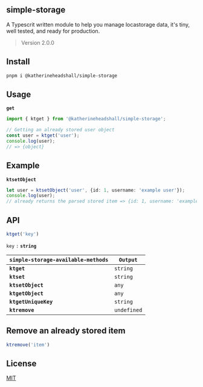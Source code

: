 ## simple-storage

A Typescrit written module to help you manage locastorage data, it's tiny, well tested, and ready for production.

> Version 2.0.0

## Install

```bash
pnpm i @katherineheadshall/simple-storage
```

## Usage

__`get`__
```ts
import { ktget } from '@katherineheadshall/simple-storage';

// Getting an already stored user object
const user = ktget('user');
console.log(user);
// => {object}
```

## Example

__`ktsetObject`__

```ts
let user = ktsetObject('user', {id: 1, username: 'example user'});
console.log(user);
// already returns the parsed stored item => {id: 1, username: 'example user'}
```

## API

```ts
ktget('key')
```

`key` `:`  __`string`__

| __`simple-storage-available-methods`__        | __`Output`__  |
|-----------------------------------------------|---------------|
| __`ktget`__                                   | `string`      |
| __`ktset`__                                   | `string`      |
| __`ktsetObject`__                             | `any`         |
| __`ktgetObject`__                             | `any`         |
| __`ktgetUniqueKey`__                          | `string`      |
| __`ktremove`__                                | `undefined`   |

## Remove an already stored item

```ts
ktremove('item')
```

## License

[MIT](https://github.com/katherineheadshall/simple-storage/blob/main/LICENSE)

